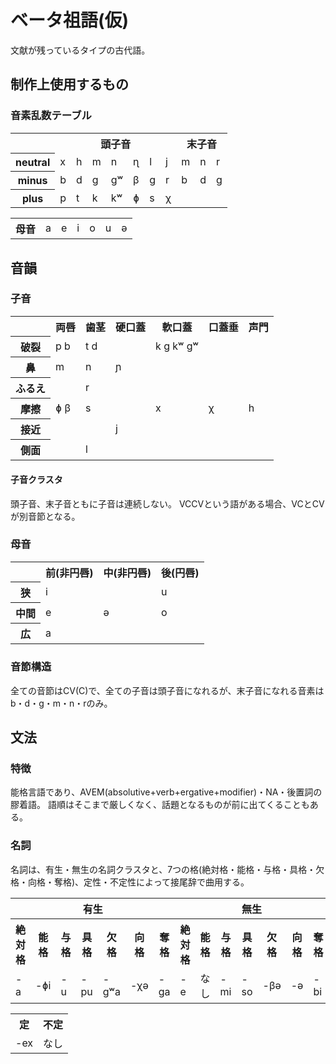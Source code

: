 # ベータ祖語(仮)
文献が残っているタイプの古代語。

## 制作上使用するもの
### 音素乱数テーブル
<table>
  <tr>
    <th></th>
    <th colspan="7">頭子音</th>
    <th colspan="3">末子音</th>
  </tr>
  <tr>
    <th>neutral</th>
    <td>x</td>
    <td>h</td>
    <td>m</td>
    <td>n</td>
    <td>ɳ</td>
    <td>l</td>
    <td>j</td>
    <td>m</td>
    <td>n</td>
    <td>r</td>
  </tr>
  <tr>
    <th>minus</th>
    <td>b</td>
    <td>d</td>
    <td>g</td>
    <td>gʷ</td>
    <td>β</td>
    <td>g</td>
    <td>r</td>
    <td>b</td>
    <td>d</td>
    <td>g</td>
  </tr>
  <tr>
    <th>plus</th>
    <td>p</td>
    <td>t</td>
    <td>k</td>
    <td>kʷ</td>
    <td>ɸ</td>
    <td>s</td>
    <td>χ</td>
    <td colspan="3"></td>
  </tr>
</table>
<table>
  <tr>
    <th>母音</th>
    <td>a</td>
    <td>e</td>
    <td>i</td>
    <td>o</td>
    <td>u</td>
    <td>ə</td>
  </tr>
</table>


## 音韻
### 子音
<table>
  <tr>
    <th></th>
    <th>両唇</th>
    <th>歯茎</th>
    <th>硬口蓋</th>
    <th>軟口蓋</th>
    <th>口蓋垂</th>
    <th>声門</th>
  </tr>
  <tr>
    <th>破裂</th>
    <td>p b</td>
    <td>t d</td>
    <td></td>
    <td>k g kʷ gʷ</td>
    <td></td>
    <td></td>
  </tr>
  <tr>
    <th>鼻</th>
    <td>m</td>
    <td>n</td>
    <td>ɲ</td>
    <td></td>
    <td></td>
    <td></td>
  </tr>
  <tr>
    <th>ふるえ</th>
    <td></td>
    <td>r</td>
    <td></td>
    <td></td>
    <td></td>
    <td></td>
  </tr>
  <tr>
    <th>摩擦</th>
    <td>ɸ β</td>
    <td>s</td>
    <td></td>
    <td>x</td>
    <td>χ</td>
    <td>h</td>
  </tr>
  <tr>
    <th>接近</th>
    <td></td>
    <td></td>
    <td>j</td>
    <td></td>
    <td></td>
    <td></td>
  </tr>
  <tr>
    <th>側面</th>
    <td></td>
    <td>l</td>
    <td></td>
    <td></td>
    <td></td>
    <td></td>
  </tr>
</table>


#### 子音クラスタ
頭子音、末子音ともに子音は連続しない。
VCCVという語がある場合、VCとCVが別音節となる。

### 母音
<table>
  <tr>
    <th></th>
    <th>前(非円唇)</th>
    <th>中(非円唇)</th>
    <th>後(円唇)</th>
  </tr>
  <tr>
    <th>狭</th>
    <td>i</td>
    <td></td>
    <td>u</td>
  </tr>
  <tr>
    <th>中間</th>
    <td>e</td>
    <td>ə</td>
    <td>o</td>
  </tr>
  <tr>
    <th>広</th>
    <td>a</td>
    <td></td>
    <td></td>
  </tr>
</table>


### 音節構造
全ての音節はCV(C)で、全ての子音は頭子音になれるが、末子音になれる音素はb・d・g・m・n・rのみ。


## 文法
### 特徴
能格言語であり、AVEM(absolutive+verb+ergative+modifier)・NA・後置詞の膠着語。
語順はそこまで厳しくなく、話題となるものが前に出てくることもある。


### 名詞
名詞は、有生・無生の名詞クラスタと、7つの格(絶対格・能格・与格・具格・欠格・向格・奪格)、定性・不定性によって接尾辞で曲用する。
<table>
  <tr>
    <th colspan="7">有生</th>
    <th colspan="7">無生</th>
  </tr>
  <tr>
    <th>絶対格</th>
    <th>能格</th>
    <th>与格</th>
    <th>具格</th>
    <th>欠格</th>
    <th>向格</th>
    <th>奪格</th>
    <th>絶対格</th>
    <th>能格</th>
    <th>与格</th>
    <th>具格</th>
    <th>欠格</th>
    <th>向格</th>
    <th>奪格</th>
  </tr>
  <tr>
    <td>-a</td> <!--vowel-->
    <td>-ɸi</td> <!--plus-->
    <td>-u</td> <!--vowel-->
    <td>-pu</td> <!--plus-->
    <td>-gʷa</td> <!--minus-->
    <td>-χə</td> <!--plus-->
    <td>-ga</td> <!--minus-->
    <td>-e</td> <!--vowel-->
    <td>なし</td>
    <td>-mi</td> <!--neutral-->
    <td>-so</td> <!--plus-->
    <td>-βə</td> <!--minus-->
    <td>-ə</td> <!--vowel-->
    <td>-bi</td> <!--minus-->
  </tr>
</table>
<table>
  <tr>
    <th>定</th>
    <th>不定</th>
  </tr>
  <tr>
    <td>-ex</td>
    <td>なし</td>
  </tr>
</table>
